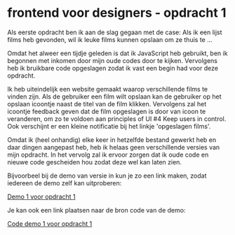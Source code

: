# frontend voor designers - opdracht 1

Als eerste opdracht ben ik aan de slag gegaan met de case: Als ik een lijst films heb gevonden, wil ik leuke films kunnen opslaan om ze thuis te ...

Omdat het alweer een tijdje geleden is dat ik JavaScript heb gebruikt, ben ik begonnen met inkomen door mijn oude codes door te kijken. Vervolgens heb ik bruikbare code opgeslagen zodat ik vast een begin had voor deze opdracht. 

Ik heb uiteindelijk een website gemaakt waarop verschillende films te vinden zijn. Als de gebruiker een film wilt opslaan kan de gebruiker op het opslaan icoontje naast de titel van de film klikken. Vervolgens zal het icoontje feedback geven dat de film opgeslagen is door van icoon te veranderen, om zo te voldoen aan principles of UI #4 Keep users in control. Ook verschijnt er een kleine notificatie bij het linkje 'opgeslagen films'.

Omdat ik (heel onhandig) elke keer in hetzelfde bestand gewerkt heb en daar dingen aangepast heb, heb ik helaas geen verschillende versies van mijn opdracht. In het vervolg zal ik ervoor zorgen dat ik oude code en nieuwe code gescheiden hou zodat deze wel kan laten zien.


Bijvoorbeel bij de demo van versie in kun je zo een link maken, zodat iedereen de demo zelf kan uitproberen:

[Demo 1 voor opdracht 1](https://koopreynders.github.io/frontendvoordesigners/opdracht1/v1/)


Je kan ook een link plaatsen naar de bron code van de demo:

[Code demo 1 voor opdracht 1](https://github.com/KoopReynders/frontendvoordesigners/blob/master/opdracht1/v1/)
